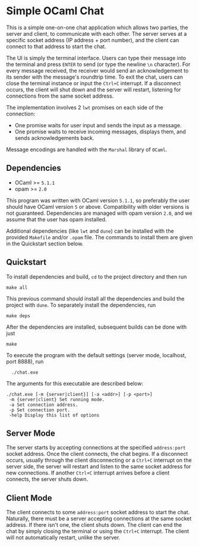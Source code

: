 # Simple OCaml Chat
This is a simple one-on-one chat application which allows two parties, the server and client, to communicate with each other. The server serves at a specific socket address (IP address + port number), and the client can connect to that address to start the chat. 

The UI is simply the terminal interface. Users can type their message into the terminal and press `ENTER` to send (or type the newline `\n` character). For every message received, the receiver would send an acknowledgement to its sender with the message's roundtrip time. To exit the chat, users can close the terminal instance or input the `Ctrl+C` interrupt. If a disconnect occurs, the client will shut down and the server will restart, listening for connections from the same socket address.

The implementation involves 2 `lwt` promises on each side of the connection: 
- One promise waits for user input and sends the input as a message.
- One promise waits to receive incoming messages, displays them, and sends acknowledgements back.

Message encodings are handled with the `Marshal` library of `OCaml`.

## Dependencies
- OCaml >= `5.1.1`
- opam >= `2.0`

This program was written with OCaml version `5.1.1`, so preferably the user should have OCaml version `5` or above. Compatibility with older versions is not guaranteed. Dependencies are managed with opam version `2.0`, and we assume that the user has opam installed.

Additional dependencies (like `lwt` and `dune`) can be installed with the provided `Makefile` and/or `.opam` file. The commands to install them are given in the Quickstart section below.

## Quickstart
To install dependencies and build, `cd` to the project directory and then run
```
make all
```

This previous command should install all the dependencies and build the project with `dune`. To separately install the dependencies, run 
```
make deps
```

After the dependencies are installed, subsequent builds can be done with just 
```
make
```

To execute the program with the default settings (server mode, localhost, port 8888), run
```
  ./chat.exe 
```

The arguments for this executable are described below:
```
./chat.exe [-m {server|client}] [-a <addr>] [-p <port>]
 -m {server|client} Set running mode.
 -a Set connection address.
 -p Set connection port.
 -help Display this list of options
```

## Server Mode
The server starts by accepting connections at the specified `address:port` socket address. Once the client connects, the chat begins. If a disconnect occurs, usually through the client disconnecting or a `Ctrl+C` interrupt on the server side, the server will restart and listen to the same socket address for new connections. If another `Ctrl+C` interrupt arrives before a client connects, the server shuts down.

## Client Mode
The client connects to some `address:port` socket address to start the chat. Naturally, there must be a server accepting connections at the same socket address. If there isn't one, the client shuts down. The client can end the chat by simply closing the terminal or using the `Ctrl+C` interrupt. The client will not automatically restart, unlike the server.